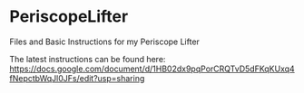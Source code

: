 # PeriscopeLifter
Files and Basic Instructions for my Periscope Lifter

The latest instructions can be found here: https://docs.google.com/document/d/1HB02dx9pqPorCRQTvD5dFKqKUxq4fNepctbWqJl0JFs/edit?usp=sharing

